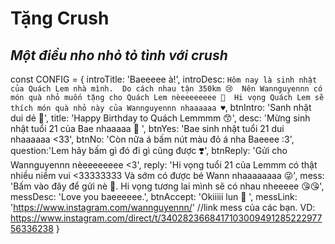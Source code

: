 # Tặng Crush
## _Một điều nho nhỏ tỏ tình với crush_

const CONFIG = {
    introTitle: 'Baeeeee à!',
    introDesc: `Hôm nay là sinh nhật của Quách Lem nhà mình. 
    Do cách nhau tận 350km 😢 
    Nên Wannguyennn có món quà nhỏ muốn tặng cho Quách Lem nèeeeeeeee 🎂 
    Hi vọng Quách Lem sẽ thích món quà nhỏ này của Wannguyennn nhaaaaaa ♥️`,
    btnIntro: 'Sanh nhật dui dẻ 🔅',
    title: 'Happy Birthday to Quách Lemmmm 😙',
    desc: 'Mừng sinh nhật tuổi 21 của Bae nhaaaaa 🍭 ',
    btnYes: 'Bae sinh nhật tuổi 21 dui nhaaaaaa <33',
    btnNo: 'Còn nữa á bấm nút màu đỏ á nha Baeeee :3',
    question:'Lem hãy bấm gì đó đi gì cũng được  ❣️',
    btnReply: 'Gửi cho Wannguyennn nèeeeeeeee <3',
    reply: 'Hi vọng tuổi 21 của Lemmm có thật nhiều niềm vui <33333333 Và sớm có được bé Wann nhaaaaaaaa 😜',
    mess: 'Bấm vào đây để gửi nè 🥰. Hi vọng tương lai mình sẽ có nhau nheeeee 😘😘',
    messDesc: 'Love you baeeeeee.',
    btnAccept: 'Okiiiii lun 💖 ',
    messLink: 'https://www.instagram.com/wannguyennn/' //link mess của các bạn. VD: https://www.instagram.com/direct/t/340282366841710300949128522297756336238
}

```

